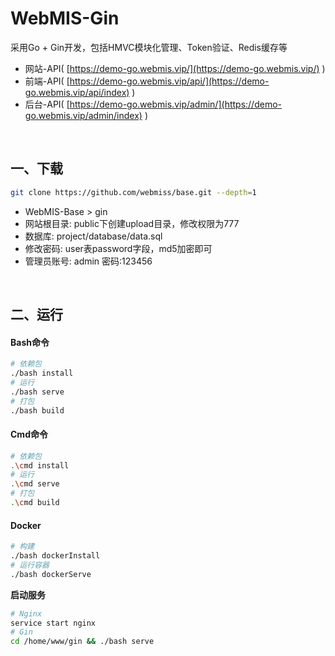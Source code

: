 # WebMIS-Gin
采用Go + Gin开发，包括HMVC模块化管理、Token验证、Redis缓存等
- 网站-API( [https://demo-go.webmis.vip/](https://demo-go.webmis.vip/) )
- 前端-API( [https://demo-go.webmis.vip/api/](https://demo-go.webmis.vip/api/index) )
- 后台-API( [https://demo-go.webmis.vip/admin/](https://demo-go.webmis.vip/admin/index) )

<br/>

## 一、下载
```bash
git clone https://github.com/webmiss/base.git --depth=1
```
- WebMIS-Base > gin
- 网站根目录: public下创建upload目录，修改权限为777
- 数据库: project/database/data.sql
- 修改密码: user表password字段，md5加密即可
- 管理员账号: admin 密码:123456

<br/>

## 二、运行
#### Bash命令
```bash
# 依赖包
./bash install
# 运行
./bash serve
# 打包
./bash build
```

#### Cmd命令
```bash
# 依赖包
.\cmd install
# 运行
.\cmd serve
# 打包
.\cmd build
```

#### Docker
```bash
# 构建
./bash dockerInstall
# 运行容器
./bash dockerServe
```
**启动服务**
```bash
# Nginx
service start nginx
# Gin
cd /home/www/gin && ./bash serve
```

<br/><br/>
